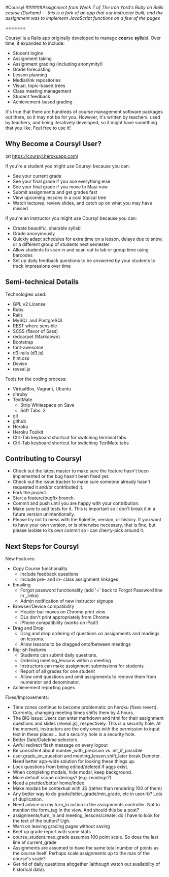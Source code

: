 #Coursyl
######*Assignment from Week 7 of The Iron Yard's Ruby on Rails course (Durham) -- this is a fork of an app that our instructor built, and the assignment was to implement JavaScript functions on a few of the pages*

=======

Coursyl is a Rails app originally developed to manage <b>cour</b>se <b>syl</b>labi.  Over time, it expanded to include:

* Student logins
* Assignment taking
* Assignment grading (including anonymity!)
* Grade forecasting
* Lesson planning
* Media/link repositories
* Visual, topic-based trees
* Class meeting management
* Student feedback
* Achievement-based grading

It's true that there are hundreds of course management software packages out there, so it may not be for you.  However, it's written by teachers, used by teachers, and being iteratively developed, so it might have something that you like.  Feel free to use it!

Why Become a Coursyl User?
-------

(at https://coursyl.herokuapp.com)

If you're a student you might use Coursyl because you can:

* See your current grade
* See your final grade if you ace everything else
* See your final grade if you move to Maui now
* Submit assignments and get grades fast
* View upcoming lessons in a cool topical tree
* Watch lectures, review slides, and catch up on what you may have missed

If you're an instructor you might use Coursyl because you can:

* Create beautiful, sharable syllabi
* Grade anonymously
* Quickly adapt schedules for extra time on a lesson, delays due to snow, or a different group of students next semester
* Allow students to scan in and scan out to lab or group time using barcodes
* Set up daily feedback questions to be answered by your students to track impressions over time

Semi-technical Details
-------

Technologies used:

* GPL v2 License
* Ruby
* Rails
* MySQL and PostgreSQL
* REST where sensible
* SCSS (flavor of Sass)
* redcarpet (Markdown)
* Bootstrap
* font-awesome
* d3-rails (d3.js)
* hint.css
* Devise
* reveal.js

Tools for the coding process:

* VirtualBox, Vagrant, Ubuntu
* chruby
* TextMate
	* Strip Whitespace on Save
	* Soft Tabs: 2
* git
* github
* Heroku
* Heroku Toolkit
* Ctrl-Tab keyboard shortcut for switching terminal tabs
* Ctrl-Tab keyboard shortcut for switching TextMate tabs

Contributing to Coursyl
-------

* Check out the latest master to make sure the feature hasn't been implemented or the bug hasn't been fixed yet.
* Check out the issue tracker to make sure someone already hasn't requested it and/or contributed it.
* Fork the project.
* Start a feature/bugfix branch.
* Commit and push until you are happy with your contribution.
* Make sure to add tests for it. This is important so I don't break it in a future version unintentionally.
* Please try not to mess with the Rakefile, version, or history. If you want to have your own version, or is otherwise necessary, that is fine, but please isolate to its own commit so I can cherry-pick around it.

Next Steps for Coursyl
-------

New Features:

* Copy Course functionality
  * Include feedback questions
  * Include pre- and in- class assignment linkages
* Emailing
  * Forgot password functionality (add '=' back to Forgot Password line in _links)
  * Admin notification of new instructor signups
* Browser/Device compatibility
  * Header bar moves on Chrome print view
  * DLs don't print appropriately from Chrome
  * iPhone compatibility (works on iPad!)
* Drag and Drop
  * Drag and drop ordering of questions on assignments and readings on lessons.
  * Allow lessons to be dragged onto/between meetings
* Big-ish features
  * Students can submit daily questions.
  * Ordering meeting_lessons within a meeting
  * Instructors can make assignment submissions for students
  * Report of all grades for one student
  * Allow omit questions and omit assignments to remove them from numerator and denominator.
* Achievement reporting pages

Fixes/Improvements:

* Time zones continue to become problematic on heroku (fixes revert).  Currently, changing meeting times shifts them by 4 hours.
* The BIG issue: Users can enter markdown and html for their assignment questions and slides (reveal.js), respectively.  This is a security hole.  At the moment, instructors are the only ones with the permission to input text in these places... but a security hole is a security hole.
* Better Date/Datetime selectors
* Awful redirect flash message on every logout
* Be consistent about number_with_precision vs. int_if_possible
* user.grade_on_question and meeting_lesson.shift_later break Demeter.  Need better app-wide solution for looking these things up.
* Lock questions from being edited/deleted if aqgs exist.
* When completing modals, hide modal, keep background.
* More default scope orderings?  (e.g. readings?)
* Need a prettier/better home/index
* Make modals be contextual with JS (rather than rendering 100 of them)
* Any better way to do grade/letter_grade/min_grade, etc in user.rb?  Lots of duplication.
* Need advice on my turn_in action in the assignments controller. Not to mention the form_tag in the view. And should this be a post?
* assignments/turn_in and meeting_lessons/create: do I have to look for the text of the button?  Ugh.
* Warn on leaving grading pages without saving
* Beef up grade report with some stats
* course_student.max_grade assumes 100 point scale.  So does the last line of current_grade
* Assignments are assumed to have the same total number of points as the course itself.  Perhaps scale assignments up to the max of the course's scale?
* Get rid of daily questions altogether (although watch out availability of historical data).
